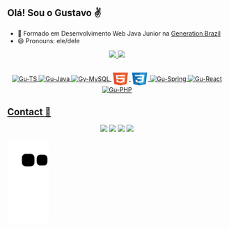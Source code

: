 ## Olá! Sou o Gustavo ✌

- 🌱 Formado em Desenvolvimento Web Java Junior na <a href="http://brazil.generation.org">Generation Brazil</a>
- 😄 Pronouns: ele/dele

<div align="center">
  <a href="https://github.com/Guzius">
  <img height="135em" src="https://github-readme-stats.vercel.app/api?username=Guzius&count_private=true&show_icons=true&custom_title=Github%20Status&hide=issues"/>
  <img height="135em" src="https://github-readme-stats.vercel.app/api/top-langs/?username=Guzius&layout=compact"/>
</div>
  
  
<div style="display: inline_block"><br>
  <p align="center">
  <img align="center" alt="Gu-TS" height="30" width="40" src="https://cdn.jsdelivr.net/gh/devicons/devicon/icons/typescript/typescript-original.svg">
  <img align="center" alt="Gu-Java" height="30" width="40" src="https://cdn.jsdelivr.net/gh/devicons/devicon/icons/java/java-original.svg">
  <img align="center" alt="Gy-MySQL" height="30" width="40" src="https://cdn.jsdelivr.net/gh/devicons/devicon/icons/mysql/mysql-original.svg">
  <img align="center" alt="Gu-HTML" height="30" width="40" src="https://raw.githubusercontent.com/devicons/devicon/master/icons/html5/html5-original.svg">
  <img align="center" alt="Gu-CSS" height="30" width="40" src="https://raw.githubusercontent.com/devicons/devicon/master/icons/css3/css3-original.svg">
  <img align="center" alt="Gu-Spring" height="30" width="40" src="https://cdn.jsdelivr.net/gh/devicons/devicon/icons/spring/spring-original.svg">
  <img align="center" alt="Gu-React" height="30" width="40" src="https://cdn.jsdelivr.net/gh/devicons/devicon/icons/react/react-original.svg" />
  <img align="center" alt="Gu-PHP" height="30" width="40" src="https://cdn.jsdelivr.net/gh/devicons/devicon/icons/php/php-original.svg" />
    </p>
</div>
  
  ## Contact :iphone:
  
<div>
  <p align="center">
 <a href="https://api.whatsapp.com/send?phone=5511943740808" target="_blank"><img src="https://img.shields.io/badge/WhatsApp-25D366?style=for-the-badge&logo=whatsapp&logoColor=white" target="_blank"></a>
 <a href="https://discord.gg/G2uHjeny" target="_blank"><img src="https://img.shields.io/badge/Discord-7289DA?style=for-the-badge&logo=discord&logoColor=white" target="_blank"></a> 
  <a href = "mailto:contatogustavotaques11@gmail.com"><img src="https://img.shields.io/badge/-Gmail-%23333?style=for-the-badge&logo=gmail&logoColor=white" target="_blank"></a>
  <a href="https://www.linkedin.com/in/gustavo-sotrati" target="_blank"><img src="https://img.shields.io/badge/-LinkedIn-%230077B5?style=for-the-badge&logo=linkedin&logoColor=white" target="_blank"></a> 
 </p>
</div>
  
   ![Snake animation](https://github.com/Guzius/Guzius/blob/output/github-contribution-grid-snake.svg)
